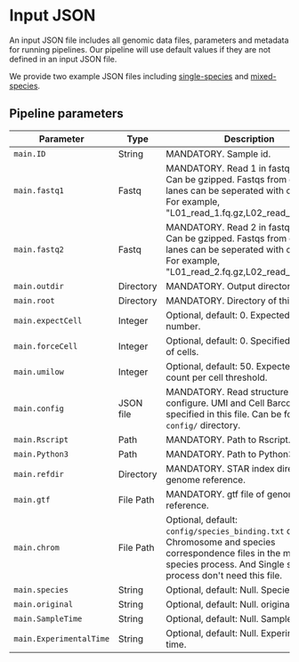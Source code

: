 # Input JSON

An input JSON file includes all genomic data files, parameters and metadata for running pipelines. Our pipeline will use default values if they are not defined in an input JSON file.

We provide two example JSON files including [single-species](https://github.com/MGI-tech-bioinformatics/DNBelab_C_Series_scRNA-analysis-software/tree/master/example/single_Species/config.json) and [mixed-species](https://github.com/MGI-tech-bioinformatics/DNBelab_C_Series_scRNA-analysis-software/tree/master/example/double_Species/config.json).


## Pipeline parameters

| Parameter         | Type 		| Description                                                  |
| ------------------| --------- | ------------------------------------------------------------ |
| `main.ID` 		| String  	| MANDATORY. Sample id.                 |
| `main.fastq1` 	| Fastq   	| MANDATORY. Read 1 in fastq format. Can be gzipped. Fastqs from different lanes can be seperated with comma. For example, "L01_read_1.fq.gz,L02_read_1.fq.gz,..." |
| `main.fastq2` 	| Fastq   	| MANDATORY. Read 2 in fastq format. Can be gzipped. Fastqs from different lanes can be seperated with comma. For example, "L01_read_2.fq.gz,L02_read_2.fq.gz,..."|
| `main.outdir`	 	| Directory | MANDATORY. Output directory               |
| `main.root`   	| Directory | MANDATORY. Directory of this pipeline.               |
| `main.expectCell` | Integer 	| Optional, default: 0. Expected cell number.               |
| `main.forceCell` | Integer 	| Optional, default: 0. Specified number of cells.               |
| `main.umilow` | Integer 	| Optional, default: 50. Expected UMIs count per cell threshold.               |
| `main.config` 	| JSON file | MANDATORY. Read structure configure. UMI and Cell Barcode specified in this file. Can be found at `config/` directory.              |
| `main.Rscript` 	| Path 		| MANDATORY. Path to Rscript.               |
| `main.Python3` 	| Path 		| MANDATORY. Path to Python3.               |
| `main.refdir` 	| Directory | MANDATORY. STAR index directory of genome reference.               |
| `main.gtf` 		| File Path | MANDATORY. gtf file of genome reference.               |
| `main.chrom`		| File Path | Optional, default: `config/species_binding.txt` directory. Chromosome and species correspondence files in the mixed species process. And Single species process don't need this file.|
| `main.species` 	| String	| Optional, default: Null. Species.               |
| `main.original` 	| String 	| Optional, default: Null. original.               |
| `main.SampleTime` | String 	| Optional, default: Null. Sample time.               |
| `main.ExperimentalTime` | String | Optional, default: Null. Experimental time.               |


